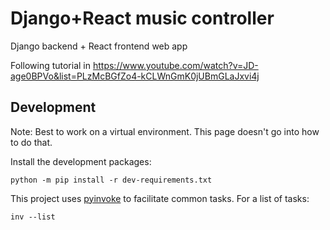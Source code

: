 # Django+React music controller
Django backend + React frontend web app

Following tutorial in
https://www.youtube.com/watch?v=JD-age0BPVo&list=PLzMcBGfZo4-kCLWnGmK0jUBmGLaJxvi4j

## Development
Note: Best to work on a virtual environment.
This page doesn't go into how to do that.

Install the development packages:
```
python -m pip install -r dev-requirements.txt
```

This project uses [pyinvoke](https://www.pyinvoke.org/) to facilitate common tasks.
For a list of tasks:
```
inv --list
```
